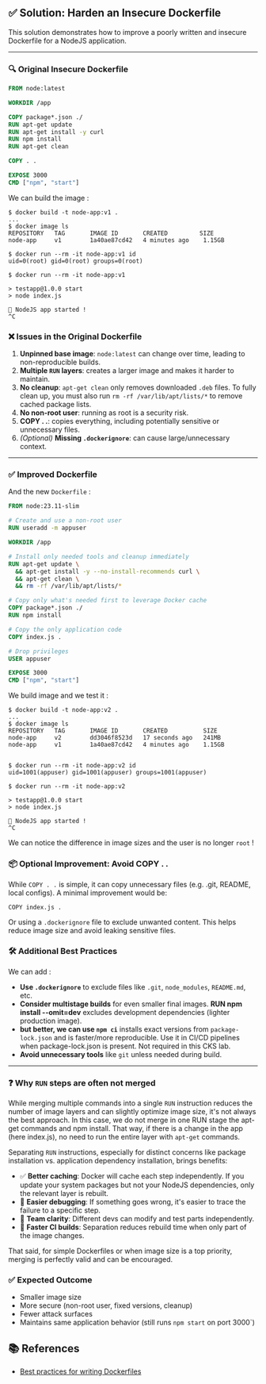 ## ✅ Solution: Harden an Insecure Dockerfile

This solution demonstrates how to improve a poorly written and insecure Dockerfile for a NodeJS application.

---

### 🔍 Original Insecure Dockerfile


```Dockerfile
FROM node:latest

WORKDIR /app

COPY package*.json ./
RUN apt-get update
RUN apt-get install -y curl
RUN npm install
RUN apt-get clean

COPY . .

EXPOSE 3000
CMD ["npm", "start"]
```

We can build the image :

```
$ docker build -t node-app:v1 .
...
$ docker image ls 
REPOSITORY   TAG       IMAGE ID       CREATED         SIZE
node-app     v1        1a40ae87cd42   4 minutes ago    1.15GB
```

```
$ docker run --rm -it node-app:v1 id
uid=0(root) gid=0(root) groups=0(root)

$ docker run --rm -it node-app:v1

> testapp@1.0.0 start
> node index.js

🚀 NodeJS app started !
^C
```


### ❌ Issues in the Original Dockerfile
1. **Unpinned base image**: `node:latest` can change over time, leading to non-reproducible builds.
2. **Multiple `RUN` layers**: creates a larger image and makes it harder to maintain.
3. **No cleanup**: `apt-get clean` only removes downloaded `.deb` files. To fully clean up, you must also run `rm -rf /var/lib/apt/lists/*` to remove cached package lists.
4. **No non-root user**: running as root is a security risk.
5. **COPY . .**: copies everything, including potentially sensitive or unnecessary files.
6. *(Optional)* **Missing `.dockerignore`**: can cause large/unnecessary context.

---

### ✅ Improved Dockerfile

And the new `Dockerfile` :

```Dockerfile
FROM node:23.11-slim

# Create and use a non-root user
RUN useradd -m appuser

WORKDIR /app

# Install only needed tools and cleanup immediately
RUN apt-get update \
  && apt-get install -y --no-install-recommends curl \
  && apt-get clean \
  && rm -rf /var/lib/apt/lists/*

# Copy only what's needed first to leverage Docker cache
COPY package*.json ./
RUN npm install

# Copy the only application code 
COPY index.js .

# Drop privileges
USER appuser

EXPOSE 3000
CMD ["npm", "start"]
```

We build image and we test it :

```
$ docker build -t node-app:v2 .
...
$ docker image ls
REPOSITORY   TAG       IMAGE ID       CREATED          SIZE
node-app     v2        dd3046f8523d   17 seconds ago   241MB
node-app     v1        1a40ae87cd42   4 minutes ago    1.15GB


$ docker run --rm -it node-app:v2 id
uid=1001(appuser) gid=1001(appuser) groups=1001(appuser)

$ docker run --rm -it node-app:v2

> testapp@1.0.0 start
> node index.js

🚀 NodeJS app started !
^C
```

We can notice the difference in image sizes and the user is no longer `root` !

### 📦 Optional Improvement: Avoid COPY . .

While `COPY . .` is simple, it can copy unnecessary files (e.g. .git, README, local configs). A minimal improvement would be:

```
COPY index.js .
```

Or using a `.dockerignore` file to exclude unwanted content. This helps reduce image size and avoid leaking sensitive files.

### 🛠 Additional Best Practices

We can add :

- **Use `.dockerignore`** to exclude files like `.git`, `node_modules`, `README.md`, etc.
- **Consider multistage builds** for even smaller final images.
  **RUN npm install --omit=dev** excludes development dependencies (lighter production image).
- **but better, we can use `npm ci`** installs exact versions from `package-lock.json` and is faster/more reproducible. Use it in CI/CD pipelines when package-lock.json is present. Not required in this CKS lab.
- **Avoid unnecessary tools** like `git` unless needed during build.

---

### ❓ Why `RUN` steps are often not merged
While merging multiple commands into a single `RUN` instruction reduces the number of image layers and can slightly optimize image size, it's not always the best approach. In this case, we do not merge in one RUN stage the apt-get commands and npm install. That way, if there is a change in the app (here index.js), no need to run the entire layer with `apt-get` commands.

Separating `RUN` instructions, especially for distinct concerns like package installation vs. application dependency installation, brings benefits:

- ✅ **Better caching**: Docker will cache each step independently. If you update your system packages but not your NodeJS dependencies, only the relevant layer is rebuilt.
- 🐛 **Easier debugging**: If something goes wrong, it's easier to trace the failure to a specific step.
- 👥 **Team clarity**: Different devs can modify and test parts independently.
- 🔄 **Faster CI builds**: Separation reduces rebuild time when only part of the image changes.

That said, for simple Dockerfiles or when image size is a top priority, merging is perfectly valid and can be encouraged.

### ✅ Expected Outcome
- Smaller image size
- More secure (non-root user, fixed versions, cleanup)
- Fewer attack surfaces
- Maintains same application behavior (still runs `npm start` on port 3000`)

## 📚 References
- [Best practices for writing Dockerfiles](https://docs.docker.com/develop/develop-images/dockerfile_best-practices/)
